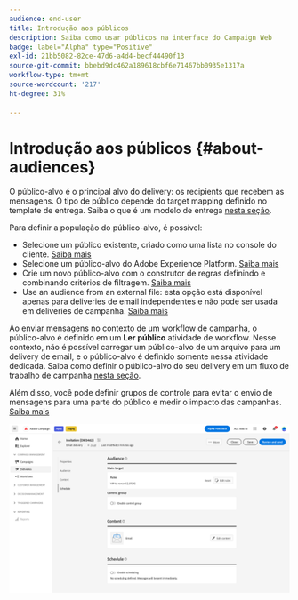 ```yaml
---
audience: end-user
title: Introdução aos públicos
description: Saiba como usar públicos na interface do Campaign Web
badge: label="Alpha" type="Positive"
exl-id: 21bb5082-82ce-47d6-a4d4-becf44490f13
source-git-commit: bbebd9dc462a189618cbf6e71467bb0935e1317a
workflow-type: tm+mt
source-wordcount: '217'
ht-degree: 31%

---
```



# Introdução aos públicos {#about-audiences}

<!--
Audience only created for the delivery, not available later-->


<!--
Three ways:
* existing audience

Campaign or AEP Audiences

* create new on the fly

query like AEP segment builder (same component with campaign data)

* import from file

show use case with a new audience creation (or import from file?)

control groups like acc: exract, random, based on attribute
-->


O público-alvo é o principal alvo do delivery: os recipients que recebem as mensagens. O tipo de público depende do target mapping definido no template de entrega. Saiba o que é um modelo de entrega [nesta seção](../msg/delivery-template.md).

Para definir a população do público-alvo, é possível:

* Selecione um público existente, criado como uma lista no console do cliente. [Saiba mais](add-audience.md)
* Selecione um público-alvo do Adobe Experience Platform. [Saiba mais](aep-audience.md)
* Crie um novo público-alvo com o construtor de regras definindo e combinando critérios de filtragem. [Saiba mais](segment-builder.md)
* Use an audience from an external file: esta opção está disponível apenas para deliveries de email independentes e não pode ser usada em deliveries de campanha. [Saiba mais](file-audience.md)

Ao enviar mensagens no contexto de um workflow de campanha, o público-alvo é definido em um **Ler público** atividade de workflow. Nesse contexto, não é possível carregar um público-alvo de um arquivo para um delivery de email, e o público-alvo é definido somente nessa atividade dedicada. Saiba como definir o público-alvo do seu delivery em um fluxo de trabalho de campanha [nesta seção](../workflows/orchestrate-activities.md).

Além disso, você pode definir grupos de controle para evitar o envio de mensagens para uma parte do público e medir o impacto das campanhas. [Saiba mais](control-group.md)

![](assets/about-audience.png)

